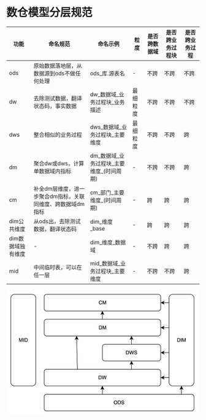 # 数仓模型分层规范

| 功能 | 命名规范 | 命名示例 | 粒度 | 是否跨数据域 | 是否跨业务过程块 | 是否跨业务过程 |
|------|----------|----------|------|--------------|------------------|----------------|
| ods | 原始数据落地层，从数据源到ods不做任何处理 | ods_库.源表名 | - | 不跨 | 不跨 | 不跨 |
| dw | 去除测试数据，翻译状态码，事实数据 | dw_数据域_业务过程块_业务描述 | 最细粒度 | 不跨 | 不跨 | 不跨 |
| dws | 整合相似的业务过程 | dws_数据域_业务过程块_主要维度 | 最细粒度 | 不跨 | 不跨 | 跨 |
| dm | 聚合dw或dws，计算单数据域内指标 | dm_数据域_业务过程块_主要维度_(时间周期) | - | 不跨 | 不跨 | 跨 |
| cm | 补全dm层维度，进一步聚合dm指标，关联同维度、跨数据域dm指标 | cm_部门_主要维度_(时间周期) | - | 跨 | 跨 | 跨 |
| dim公共维度 | 从ods出，去除测试数据，翻译状态码 | dim_维度_base | - | 跨 | 跨 | 跨 |
| dim数据域独有维度 | - | dim_维度_数据域 | - | 不跨 | 跨 | 跨 |
| mid | 中间临时表，可以在任一层 | mid_数据域_业务过程块_主要维度 | - | 不跨 | 不跨 | 跨 |

![tableau日常应用可视化图形](../../image/1754557744150.png)
